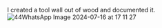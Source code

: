 I created a tool wall out of wood and documented it.
![44WhatsApp Image 2024-07-16 at 17 11 27](https://github.com/user-attachments/assets/77780998-57e1-4d32-ba95-43eea6c2644e)
